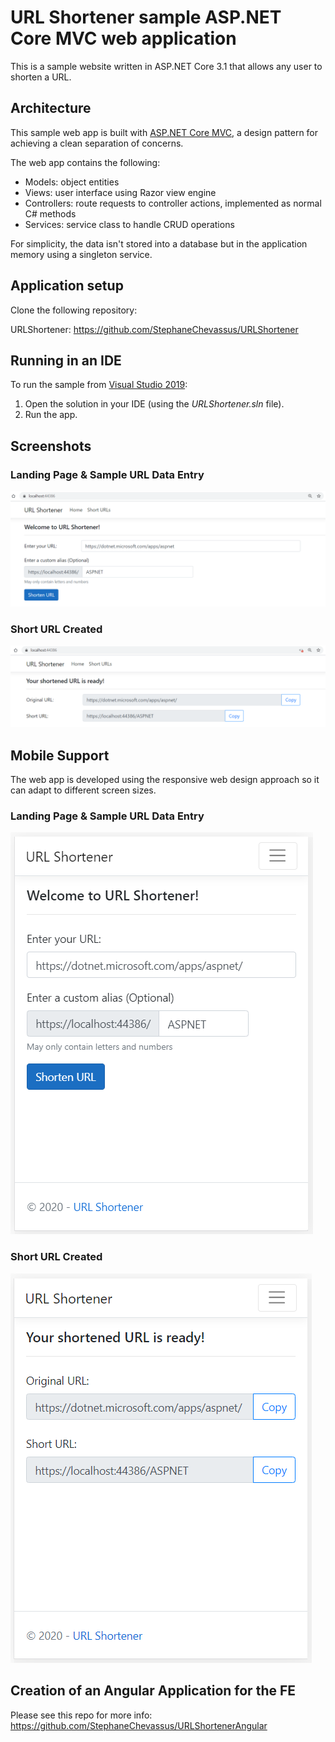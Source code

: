 
# URL Shortener sample ASP.NET Core MVC web application

This is a sample website written in ASP.NET Core 3.1 that allows any user to shorten a URL.

## Architecture

This sample web app is built with [ASP.NET Core MVC](https://dotnet.microsoft.com/apps/aspnet/mvc), a design pattern for achieving a clean separation of concerns.

The web app contains the following:

* Models: object entities
* Views: user interface using Razor view engine
* Controllers: route requests to controller actions, implemented as normal C# methods
* Services: service class to handle CRUD operations

For simplicity, the data isn't stored into a database but in the application memory using a singleton service.

## Application setup

Clone the following repository:

URLShortener:  https://github.com/StephaneChevassus/URLShortener

## Running in an IDE

To run the sample from [Visual Studio 2019](https://www.visualstudio.com/vs/):

1. Open the solution in your IDE (using the _URLShortener.sln_ file).
2. Run the app.

## Screenshots

### Landing Page & Sample URL Data Entry

![URLShortener Sample Data Entry](/static/screenshots/screenshot-home-sample-data-entry.png "URL Shortener Sample Data Entry")

### Short URL Created

![Short URL Created](/static/screenshots/screenshot-shortUrl-created.png "Short URL Created")

## Mobile Support

The web app is developed using the responsive web design approach so it can adapt to different screen sizes.

### Landing Page & Sample URL Data Entry

![URLShortener Sample Data Entry](/static/screenshots/screenshot-home-sample-data-entry-mobile.png "URL Shortener Sample Data Entry")

### Short URL Created

![Short URL Created](/static/screenshots/screenshot-shortUrl-created-mobile.png "Short URL Created")

## Creation of an Angular Application for the FE

Please see this repo for more info: https://github.com/StephaneChevassus/URLShortenerAngular